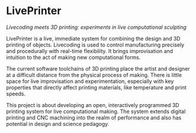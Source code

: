 # LivePrinter

*Livecoding meets 3D printing: experiments in live computational sculpting*

LivePrinter is a live, immediate system for combining the design and 3D printing of objects. Livecoding is used to control manufacturing precisely and procedurally with real-time flexibility. It brings improvisation and intuition to the act of making new computational forms.

The current software toolchains of 3D printing place the artist and designer at a difficult distance from the physical process of making.  There is little space for live improvisation and experimentation, especially with key properties that directly affect printing materials, like temperature and print speeds.

This project is about developing an open, interactively programmed 3D printing system for live computational making. The system extends digital printing and CNC machining into the realm of performance and also has potential in design and science pedagogy. 
